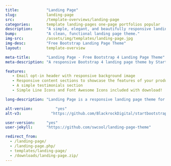 ```yaml
---
title:            "Landing Page"
slug:             landing-page
src:              /template-overviews/landing-page
categories:       template landing-pages one-page portfolios popular
description:      "A simple, elegant, and beautifully responsive landing page theme for Bootstrap 4 websites."
bump:             "A clean, functional landing page theme."
img-src:          /assets/img/templates/landing-page.jpg
img-desc:         "Free Bootstrap Landing Page Theme"
layout:           template-overview

meta-title:       "Landing Page - Free Bootstrap 4 Landing Page Theme"
meta-description: "A responsive Bootstrap 4 landing page theme by Start Bootstrap. All Start Bootstrap templates are free to download and open source."

features:
   - Email opt-in header with responsive background image
   - Responsive content sections to showcase the features of your product or service
   - A simple testimonials section
   - Simple Line Icons and Font Awesome Icons included with download!

long-description: "Landing Page is a responsive landing page theme for Bootstrap 4."

alt-version:		  "yes"
alt-v3:		        "https://github.com/BlackrockDigital/startbootstrap-landing-page/archive/v3.3.7.zip"

user-version:     "yes"
user-jekyll:      "https://github.com/swcool/landing-page-theme"

redirect_from:
  - /landing-page/
  - /landing-page.php/
  - templates/landing-page/
  - /downloads/landing-page.zip/
---
```

